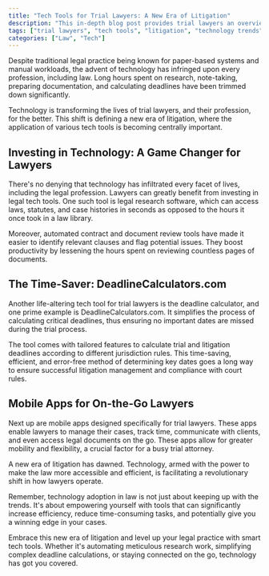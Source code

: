 ```yaml
---
title: "Tech Tools for Trial Lawyers: A New Era of Litigation"
description: "This in-depth blog post provides trial lawyers an overview of the latest tech tools reshaping litigation. From legal research tools to online legal calculators, discover how technology is changing the game."
tags: ["trial lawyers", "tech tools", "litigation", "technology trends"]
categories: ["Law", "Tech"]
---
```


Despite traditional legal practice being known for paper-based systems and manual workloads, the advent of technology has infringed upon every profession, including law. Long hours spent on research, note-taking, preparing documentation, and calculating deadlines have been trimmed down significantly.

Technology is transforming the lives of trial lawyers, and their profession, for the better. This shift is defining a new era of litigation, where the application of various tech tools is becoming centrally important.

## Investing in Technology: A Game Changer for Lawyers

There's no denying that technology has infiltrated every facet of lives, including the legal profession. Lawyers can greatly benefit from investing in legal tech tools. One such tool is legal research software, which can access laws, statutes, and case histories in seconds as opposed to the hours it once took in a law library.

Moreover, automated contract and document review tools have made it easier to identify relevant clauses and flag potential issues. They boost productivity by lessening the hours spent on reviewing countless pages of documents.

## The Time-Saver: DeadlineCalculators.com

Another life-altering tech tool for trial lawyers is the deadline calculator, and one prime example is DeadlineCalculators.com. It simplifies the process of calculating critical deadlines, thus ensuring no important dates are missed during the trial process.

The tool comes with tailored features to calculate trial and litigation deadlines according to different jurisdiction rules. This time-saving, efficient, and error-free method of determining key dates goes a long way to ensure successful litigation management and compliance with court rules.

## Mobile Apps for On-the-Go Lawyers

Next up are mobile apps designed specifically for trial lawyers. These apps enable lawyers to manage their cases, track time, communicate with clients, and even access legal documents on the go. These apps allow for greater mobility and flexibility, a crucial factor for a busy trial attorney.

A new era of litigation has dawned. Technology, armed with the power to make the law more accessible and efficient, is facilitating a revolutionary shift in how lawyers operate.

Remember, technology adoption in law is not just about keeping up with the trends. It's about empowering yourself with tools that can significantly increase efficiency, reduce time-consuming tasks, and potentially give you a winning edge in your cases. 

Embrace this new era of litigation and level up your legal practice with smart tech tools. Whether it's automating meticulous research work, simplifying complex deadline calculations, or staying connected on the go, technology has got you covered.